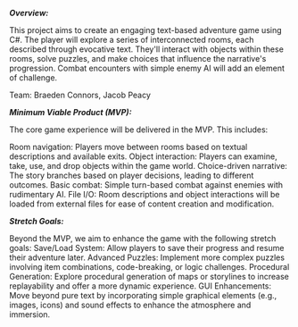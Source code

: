 ***Overview:***

This project aims to create an engaging text-based adventure game using C#. The player will explore a series of interconnected rooms, each described through evocative text. They'll interact with objects within these rooms, solve puzzles, and make choices that influence the narrative's progression. Combat encounters with simple enemy AI will add an element of challenge.

Team: Braeden Connors, Jacob Peacy

***Minimum Viable Product (MVP):***

The core game experience will be delivered in the MVP. This includes:

Room navigation: Players move between rooms based on textual descriptions and available exits.
Object interaction: Players can examine, take, use, and drop objects within the game world.
Choice-driven narrative: The story branches based on player decisions, leading to different outcomes.
Basic combat: Simple turn-based combat against enemies with rudimentary AI.
File I/O: Room descriptions and object interactions will be loaded from external files for ease of content creation and modification.

***Stretch Goals:***

Beyond the MVP, we aim to enhance the game with the following stretch goals:
Save/Load System: Allow players to save their progress and resume their adventure later.
Advanced Puzzles: Implement more complex puzzles involving item combinations, code-breaking, or logic challenges.
Procedural Generation: Explore procedural generation of maps or storylines to increase replayability and offer a more dynamic experience.
GUI Enhancements: Move beyond pure text by incorporating simple graphical elements (e.g., images, icons) and sound effects to enhance the atmosphere and immersion.

